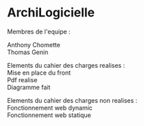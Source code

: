 # ArchiLogicielle

Membres de l'equipe :

Anthony Chomette  
Thomas Genin

Elements du cahier des charges realises :  
Mise en place du front  
Pdf realise  
Diagramme fait  
 

Elements du cahier des charges non realises :  
Fonctionnement web dynamic  
Fonctionnement web statique  
